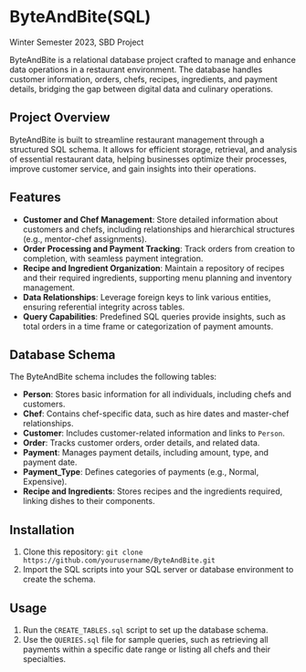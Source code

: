 # ByteAndBite(SQL)
Winter Semester 2023, SBD Project

ByteAndBite is a relational database project crafted to manage and enhance data operations in a restaurant environment. The database handles customer information, orders, chefs, recipes, ingredients, and payment details, bridging the gap between digital data and culinary operations.

## Project Overview

ByteAndBite is built to streamline restaurant management through a structured SQL schema. It allows for efficient storage, retrieval, and analysis of essential restaurant data, helping businesses optimize their processes, improve customer service, and gain insights into their operations.

## Features

- **Customer and Chef Management**: Store detailed information about customers and chefs, including relationships and hierarchical structures (e.g., mentor-chef assignments).
- **Order Processing and Payment Tracking**: Track orders from creation to completion, with seamless payment integration.
- **Recipe and Ingredient Organization**: Maintain a repository of recipes and their required ingredients, supporting menu planning and inventory management.
- **Data Relationships**: Leverage foreign keys to link various entities, ensuring referential integrity across tables.
- **Query Capabilities**: Predefined SQL queries provide insights, such as total orders in a time frame or categorization of payment amounts.

## Database Schema

The ByteAndBite schema includes the following tables:

- **Person**: Stores basic information for all individuals, including chefs and customers.
- **Chef**: Contains chef-specific data, such as hire dates and master-chef relationships.
- **Customer**: Includes customer-related information and links to `Person`.
- **Order**: Tracks customer orders, order details, and related data.
- **Payment**: Manages payment details, including amount, type, and payment date.
- **Payment_Type**: Defines categories of payments (e.g., Normal, Expensive).
- **Recipe and Ingredients**: Stores recipes and the ingredients required, linking dishes to their components.

## Installation

1. Clone this repository:
   `git clone https://github.com/yourusername/ByteAndBite.git`
2. Import the SQL scripts into your SQL server or database environment to create the schema.

## Usage

1. Run the `CREATE_TABLES.sql` script to set up the database schema.
2. Use the `QUERIES.sql` file for sample queries, such as retrieving all payments within a specific date range or listing all chefs and their specialties.


